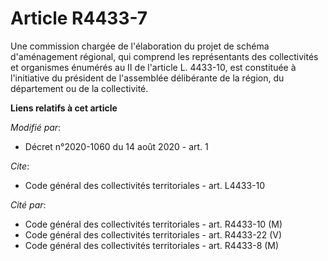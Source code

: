 # Article R4433-7

Une commission chargée de l'élaboration du projet de schéma d'aménagement régional, qui comprend les représentants des
collectivités et organismes énumérés au II de l'article L. 4433-10, est constituée à l'initiative du président de l'assemblée
délibérante de la région, du département ou de la collectivité.

**Liens relatifs à cet article**

_Modifié par_:

  - Décret n°2020-1060 du 14 août 2020 - art. 1

_Cite_:

  - Code général des collectivités territoriales - art. L4433-10

_Cité par_:

  - Code général des collectivités territoriales - art. R4433-10 (M)
  - Code général des collectivités territoriales - art. R4433-22 (V)
  - Code général des collectivités territoriales - art. R4433-8 (M)
